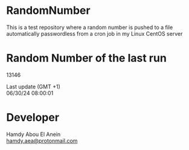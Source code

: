 # RandomNumber    
This is a test repository where a random number is pushed to a file automatically passwordless from a cron job in my Linux CentOS server    
# Random Number of the last run   
13146
      
Last update (GMT +1)    
06/30/24 08:00:01
# Developer    
Hamdy Abou El Anein   
hamdy.aea@protonmail.com
